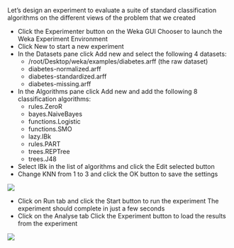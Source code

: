 Let’s design an experiment to evaluate a suite of standard classification algorithms on the
different views of the problem that we created
- Click the Experimenter button on the Weka GUI Chooser to launch the Weka
Experiment Environment
- Click New to start a new experiment
- In the Datasets pane click Add new and select the following 4 datasets:
    * /root/Desktop/weka/examples/diabetes.arff (the raw dataset)
    * diabetes-normalized.arff
    * diabetes-standardized.arff
    * diabetes-missing.arff
- In the Algorithms pane click Add new and add the following 8 classification algorithms:
    * rules.ZeroR
    * bayes.NaiveBayes
    * functions.Logistic
    * functions.SMO
    * lazy.IBk
    * rules.PART
    * trees.REPTree
    * trees.J48
- Select IBk in the list of algorithms and click the Edit selected button
- Change KNN from 1 to 3 and click the OK button to save the settings

![](https://github.com/fenago/katacoda-scenarios/raw/master/machine-learning-mastery-weka/machine-learning-mastery-weka-chapter-24/steps/images/154.png)

- Click on Run tab and click the Start button to run the experiment The experiment
should complete in just a few seconds
- Click on the Analyse tab Click the Experiment button to load the results from the
experiment

![](https://github.com/fenago/katacoda-scenarios/raw/master/machine-learning-mastery-weka/machine-learning-mastery-weka-chapter-24/steps/images/155.png)
